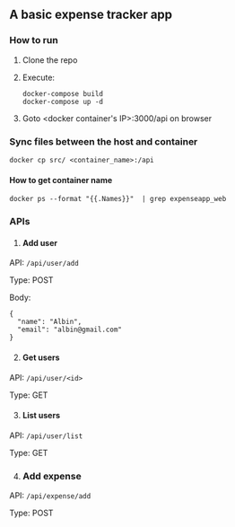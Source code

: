 ## A basic expense tracker app

### How to run
1. Clone the repo
2. Execute:

    ```
    docker-compose build
    docker-compose up -d
    ```
3. Goto <docker container's IP>:3000/api on browser

### Sync files between the host and container

```
docker cp src/ <container_name>:/api
```

#### How to get container name

```
docker ps --format "{{.Names}}"  | grep expenseapp_web
```


### APIs


1. #### Add user

  API: `/api/user/add`

  Type: POST

  Body:

  ```
  {
    "name": "Albin",
    "email": "albin@gmail.com"
  }
  ```

2. #### Get users

  API: `/api/user/<id>`

  Type: GET

3. #### List users

  API: `/api/user/list`

  Type: GET

4. ### Add expense

 API: `/api/expense/add`

 Type: POST
